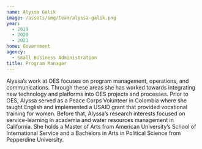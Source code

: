 ```yaml
---
name: Alyssa Galik
image: /assets/img/team/alyssa-galik.png
year:
  - 2019
  - 2020
  - 2021
home: Government
agency:
  - Small Business Administration
title: Program Manager
---
```

Alyssa’s work at OES focuses on program management, operations, and communications. Through these areas she has worked towards integrating new technology and platforms into OES projects and processes. Prior to OES, Alyssa served as a Peace Corps Volunteer in Colombia where she taught English and implemented a USAID grant that provided vocational training for women. Before that, Alyssa’s research interests focused on service-learning in academia and water resources management in California. She holds a Master of Arts from American University’s School of International Service and a Bachelors in Arts in Political Science from Pepperdine University.
